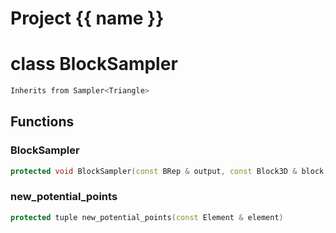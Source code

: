 <script setup>
import {useRoute} from 'vitepress'
const {path} = useRoute()
const tokens = path.split('/')
const words = tokens[2].split('-');
for (let i = 0; i < words.length; i++) {
    words[i] = words[i].charAt(0).toUpperCase() + words[i].slice(1);
    words[i] = words[i].replace('geode', 'Geode')
}
const name = words.join('-');
</script>
# Project {{ name }}

# class BlockSampler


```cpp
Inherits from Sampler<Triangle>
```



## Functions

### BlockSampler

```cpp
protected void BlockSampler(const BRep & output, const Block3D & block, const Metric3D & metric)
```


### new_potential_points

```cpp
protected tuple new_potential_points(const Element & element)
```




